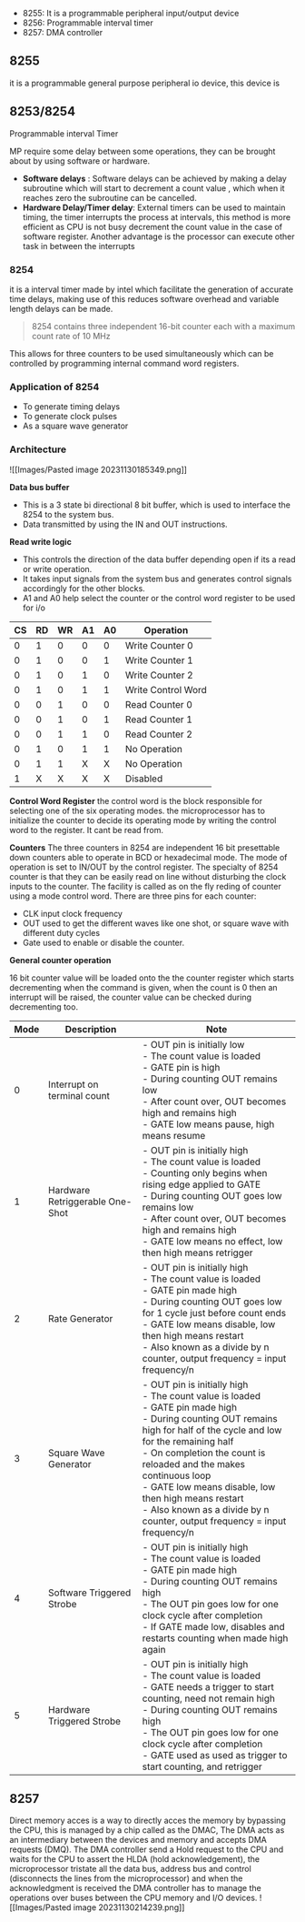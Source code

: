 - 8255: It is a programmable peripheral input/output device
- 8256: Programmable interval timer 
- 8257: DMA controller 

## 8255
it is a programmable general purpose peripheral io device, this device is 


## 8253/8254
Programmable interval Timer

MP require some delay between some operations, they can be brought about by using software or hardware. 
- **Software delays** : Software delays can be achieved by making a delay subroutine which will start to decrement a count value , which when it reaches zero the subroutine can be cancelled.
- **Hardware Delay/Timer delay**: External timers can be used to maintain timing, the timer interrupts the process at intervals, this method is more efficient as CPU is not busy decrement the count value in the case of software register. Another advantage is the processor can execute other task in between the interrupts

### 8254 
it is a interval timer made by intel which facilitate the generation of accurate time delays, making use of this reduces software overhead and variable length delays can be made. 

>8254 contains three independent 16-bit counter each with a maximum count rate of 10 MHz

This allows for three counters to  be used simultaneously which can be controlled by programming internal command word registers.

### Application of 8254
- To generate timing delays
- To generate clock pulses 
- As a square wave generator

### Architecture
![[Images/Pasted image 20231130185349.png]]

**Data bus buffer** 
- This is a 3 state bi directional 8 bit buffer, which is used to interface the 8254 to the system bus. 
- Data transmitted by using the IN and OUT instructions.

**Read write logic**
- This controls the direction of the data buffer depending open if its a read or write operation.
- It takes input signals from the system bus and generates control signals accordingly for the other blocks.
- A1 and A0 help select the counter or the control word register to be used for i/o

| CS  | RD  | WR  | A1  | A0  | Operation          |
| --- | --- | --- | --- | --- | ------------------ |
| 0   | 1   | 0   | 0   | 0   | Write Counter 0    |
| 0   | 1   | 0   | 0   | 1   | Write Counter 1    |
| 0   | 1   | 0   | 1   | 0   | Write Counter 2    |
| 0   | 1   | 0   | 1   | 1   | Write Control Word |
| 0   | 0   | 1   | 0   | 0   | Read  Counter 0    |
| 0   | 0   | 1   | 0   | 1   | Read  Counter 1    |
| 0   | 0   | 1   | 1   | 0   | Read  Counter 2    |
| 0   | 1   | 0   | 1   | 1   | No Operation       |
| 0   | 1   | 1   | X   | X   | No Operation       |
| 1   | X   | X   | X   | X   | Disabled           |

**Control Word Register**
the control word is the block responsible for selecting one of the six operating modes. the microprocessor has to initialize the counter to decide its operating mode by writing the control word to the register. It cant  be read from.

**Counters**
The three counters in 8254 are independent 16 bit presettable down counters able to operate in BCD or hexadecimal mode.  The mode of operation is set to IN/OUT by the control register. The specialty of 8254 counter is that they can be easily read on line without disturbing the clock inputs to the counter. The facility is called as on the fly reding of counter using a mode control word. There are three pins for each counter:
- CLK input clock frequency
- OUT used to get the different  waves like  one shot, or square wave with different duty cycles
- Gate used to enable or disable the counter.

**General counter operation**

16 bit counter value will be loaded onto the the counter register which starts decrementing when the command is given, when the count is 0 then an interrupt will be raised, the counter value can be checked during decrementing too.

| Mode | Description                                    | Note                                                                                                                                                                                                        |
| ---- | ---------------------------------------------- | ----------------------------------------------------------------------------------------------------------------------------------------------------------------------------------------------------------- |
| 0    | Interrupt on terminal count                    | - OUT pin is initially low <br>- The count value is loaded <br>- GATE pin is high <br>- During counting OUT remains low<br>- After count over, OUT becomes high and remains high<br>- GATE low means pause, high means resume |
| 1    | Hardware Retriggerable One-Shot |- OUT pin is initially high <br>- The count value is loaded <br>- Counting only begins when rising edge applied to GATE <br>- During counting OUT goes low remains low<br>- After count over, OUT becomes high and remains high<br>- GATE low means no effect, low then high means retrigger |
| 2    | Rate Generator                                 | - OUT pin is initially high <br>- The count value is loaded <br>- GATE pin made high <br>- During counting OUT goes low for 1 cycle just before count ends<br>- GATE low means disable, low then high means restart<br>- Also known as a divide by n counter, output frequency = input frequency/n|
| 3    | Square Wave Generator                          |- OUT pin is initially high <br>- The count value is loaded <br>- GATE pin made high <br>- During counting OUT remains high for half of the cycle and low for the remaining half<br>- On completion the count is reloaded and the makes continuous loop <br>- GATE low means disable, low then high means restart<br>- Also known as a divide by n counter, output frequency = input frequency/n|
| 4    | Software Triggered Strobe                      |  - OUT pin is initially high <br>- The count value is loaded <br>- GATE pin made high <br>- During counting OUT remains high<br>- The OUT pin goes low for one clock cycle after completion<br>- If GATE made low, disables and restarts counting when made high again|
| 5    | Hardware Triggered Strobe                      |- OUT pin is initially high <br>- The count value is loaded <br>- GATE needs a trigger to start counting, need not remain high <br>- During counting OUT remains high<br>- The OUT pin goes low for one clock cycle after completion<br>- GATE used as used as trigger to start counting, and retrigger|



## 8257
Direct memory acces is a way to directly acces the memory by bypassing the CPU, this is managed by a chip called as the DMAC, The DMA acts as an intermediary between the devices and memory and accepts DMA requests (DMQ).
The DMA controller send a Hold request to the CPU and waits for the CPU to assert the HLDA (hold acknowledgement), the microprocessor tristate all the data bus, address bus and control (disconnects the lines from the microprocessor) and when the acknowledgment is received the DMA controller has to manage the operations over buses between the CPU memory and I/O devices.
![[Images/Pasted image 20231130214239.png]]
